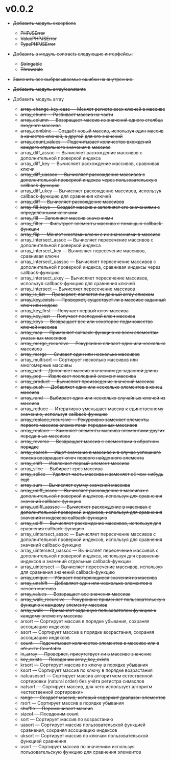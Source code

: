 # v0.0.2

-   ~~Добавить модуль exceptions~~

    -   ~~PHPJSError~~
    -   ~~ValuePHPJSError~~
    -   ~~TypePHPJSError~~

-   ~~Добавить в модуль contracts следующие интерфейсы:~~

    -   ~~Stringable~~
    -   ~~Throwable~~

-   ~~Заменить все выбрасываемые ошибки на внутренние.~~

-   ~~Добавить модуль array/constants~~

-   Добавить модуль array

    -   ~~array_change_key_case — Меняет регистр всех ключей в массиве~~
    -   ~~array_chunk — Разбивает массив на части~~
    -   ~~array_column — Возвращает массив из значений одного столбца входного массива~~
    -   ~~array_combine — Создаёт новый массив, используя один массив в качестве ключей, а другой~~
        ~~для его значений~~
    -   ~~array_count_values — Подсчитывает количество вхождений каждого отдельного значения в~~
        ~~массиве~~
    -   array_diff_assoc — Вычисляет расхождение массивов с дополнительной проверкой индекса
    -   array_diff_key — Вычисляет расхождение массивов, сравнивая ключи
    -   ~~array_diff_uassoc — Вычисляет расхождение массивов с дополнительной проверкой индекса~~
        ~~через пользовательскую callback-функцию~~
    -   array_diff_ukey — Вычисляет расхождение массивов, используя callback-функцию для сравнения
        ключей
    -   ~~array_diff — Вычисляет расхождение массивов~~
    -   ~~array_fill_keys — Создаёт массив и заполняет его значениями с определёнными ключами~~
    -   ~~array_fill — Заполняет массив значениями~~
    -   ~~array_filter — Фильтрует элементы массива с помощью callback-функции~~
    -   ~~array_flip — Меняет местами ключи с их значениями в массиве~~
    -   array_intersect_assoc — Вычисляет пересечение массивов с дополнительной проверкой индекса
    -   array_intersect_key — Вычисляет пересечение массивов, сравнивая ключи
    -   array_intersect_uassoc — Вычисляет пересечение массивов с дополнительной проверкой индекса,
        сравнивая индексы через callback-функцию
    -   array_intersect_ukey — Вычисляет пересечение массивов, используя callback-функцию для
        сравнения ключей
    -   array_intersect — Вычисляет пересечение массивов
    -   ~~array_is_list — Проверяет, является ли данный array списком~~
    -   ~~array_key_exists — Проверяет, существует ли в массиве заданный ключ или индекс~~
    -   ~~array_key_first — Получает первый ключ массива~~
    -   ~~array_key_last — Получает последний ключ массива~~
    -   ~~array_keys — Возвращает все или некоторое подмножество ключей массива~~
    -   ~~array_map — Применяет callback-функцию ко всем элементам указанных массивов~~
    -   ~~array_merge_recursive — Рекурсивно сливает один или несколько массивов~~
    -   ~~array_merge — Сливает один или несколько массивов~~
    -   array_multisort — Сортирует несколько массивов или многомерные массивы
    -   ~~array_pad — Дополняет массив значением до заданной длины~~
    -   ~~array_pop — Извлекает последний элемент массива~~
    -   ~~array_product — Вычисляет произведение значений массива~~
    -   ~~array_push — Добавляет один или несколько элементов в конец массива~~
    -   ~~array_rand — Выбирает один или несколько случайных ключей из массива~~
    -   ~~array_reduce — Итеративно уменьшает массив к единственному значению, используя~~
        ~~callback-функцию~~
    -   ~~array_replace_recursive — Рекурсивно заменяет элементы первого массива элементами~~
        ~~переданных массивов~~
    -   ~~array_replace — Заменяет элементы массива элементами других переданных массивов~~
    -   ~~array_reverse — Возвращает массив с элементами в обратном порядке~~
    -   ~~array_search — Ищет значение в массиве и в случае успешного поиска возвращает ключ~~
        ~~первого найденного элемента~~
    -   ~~array_shift — Извлекает первый элемент массива~~
    -   ~~array_slice — Выбирает срез массива~~
    -   ~~array_splice — Удаляет часть массива и заменяет её чем-нибудь ещё~~
    -   ~~array_sum — Вычисляет сумму значений массива~~
    -   ~~array_udiff_assoc — Вычисляет расхождение в массивах с дополнительной проверкой~~
        ~~индексов, используя для сравнения значений callback-функцию~~
    -   ~~array_udiff_uassoc — Вычисляет расхождение в массивах с дополнительной проверкой~~
        ~~индексов, используя для сравнения значений и индексов callback-функцию~~
    -   ~~array_udiff — Вычисляет расхождение массивов, используя для сравнения callback-функцию~~
    -   array_uintersect_assoc — Вычисляет пересечение массивов с дополнительной проверкой индексов,
        используя для сравнения значений callback-функцию
    -   array_uintersect_uassoc — Вычисляет пересечение массивов с дополнительной проверкой индекса,
        используя для сравнения индексов и значений отдельные callback-функции
    -   array_uintersect — Вычисляет пересечение массивов, используя для сравнения значений
        callback-функцию
    -   ~~array_unique — Убирает повторяющиеся значения из массива~~
    -   ~~array_unshift — Добавляет один или несколько элементов в начало массива~~
    -   ~~array_values — Возвращает все значения массива~~
    -   ~~array_walk_recursive — Рекурсивно применяет пользовательскую функцию к каждому~~
        ~~элементу массива~~
    -   ~~array_walk — Применяет заданную пользователем функцию к каждому элементу массива~~
    -   arsort — Сортирует массив в порядке убывания, сохраняя ассоциацию индексов
    -   asort — Сортирует массив в порядке возрастания, сохраняя ассоциацию индексов
    -   ~~count — Подсчитывает количество элементов в массиве или в объекте Countable~~
    -   ~~in_array — Проверяет, присутствует ли в массиве значение~~
    -   ~~key_exists — Псевдоним array_key_exists~~
    -   krsort — Сортирует массив по ключу в порядке убывания
    -   ksort — Сортирует массив по ключу в порядке возрастания
    -   natcasesort — Сортирует массив алгоритмом естественной сортировки (natural order) без учёта
        регистра символов
    -   natsort — Сортирует массив, для чего использует алгоритм «естественной сортировки»
    -   ~~range — Создаёт массив, который содержит диапазон элементов~~
    -   rsort — Сортирует массив в порядке убывания
    -   ~~shuffle — Перемешивает массив~~
    -   ~~sizeof — Псевдоним count~~
    -   sort — Сортирует массив по возрастанию
    -   uasort — Сортирует массив пользовательской функцией сравнения, сохраняя ассоциацию индексов
    -   uksort — Сортирует массив по ключам пользовательской функцией сравнения
    -   usort — Сортирует массив по значениям используя пользовательскую функцию для сравнения
        элементов
